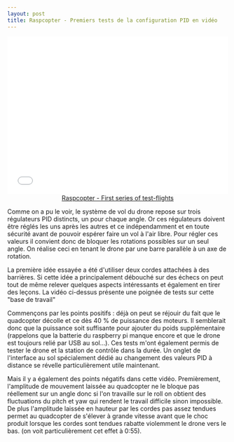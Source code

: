 ```yaml
---
layout: post
title: Raspcopter - Premiers tests de la configuration PID en vidéo
---
```


<iframe src="//player.vimeo.com/video/99163238?color=ffffff" width="100%" height="360" frameborder="0" webkitallowfullscreen mozallowfullscreen allowfullscreen></iframe>

<center><a href="http://vimeo.com/99163238">Raspcopter - First series of test-flights</a></center>

Comme on a pu le voir, le système de vol du drone repose sur trois régulateurs PID distincts, un pour chaque angle. Or ces régulateurs doivent être réglés les uns après les autres et ce indépendamment et en toute sécurité avant de pouvoir espérer faire un vol à l'air libre. Pour régler ces valeurs il convient donc de bloquer les rotations possibles sur un seul angle. On réalise ceci en tenant le drone par une barre parallèle à un axe de rotation.

La première idée essayée a été d'utiliser deux cordes attachées à des barrières. Si cette idée a principalement débouché sur des échecs on peut tout de même relever quelques aspects intéressants et également en tirer des leçons. La vidéo ci-dessus présente une poignée de tests sur cette "base de travail"

Commençons par les points positifs : déjà on peut se réjouir du fait que le quadcopter décolle et ce dès 40 % de puissance des moteurs. Il semblerait donc que la puissance soit suffisante pour ajouter du poids supplémentaire (rappelons que la batterie du raspberry pi manque encore et que le drone est toujours relié par USB au sol...). Ces tests m'ont également permis de tester le drone et la station de contrôle dans la durée. Un onglet de l'interface au sol spécialement dédié au changement des valeurs PID à distance se révelle particulièrement utile maintenant.

Mais il y a également des points négatifs dans cette vidéo. Premièrement, l'amplitude de mouvement laissée au quadcopter ne le bloque pas réellement sur un angle donc si l'on travaille sur le roll on obtient des fluctuations du pitch et yaw qui rendent le travail difficile sinon impossible. De plus l'amplitude laissée en hauteur par les cordes pas assez tendues permet au quadcopter de s'élever à grande vitesse avant que le choc produit lorsque les cordes sont tendues rabatte violemment le drone vers le bas. (on voit particulièrement cet effet à 0:55).
